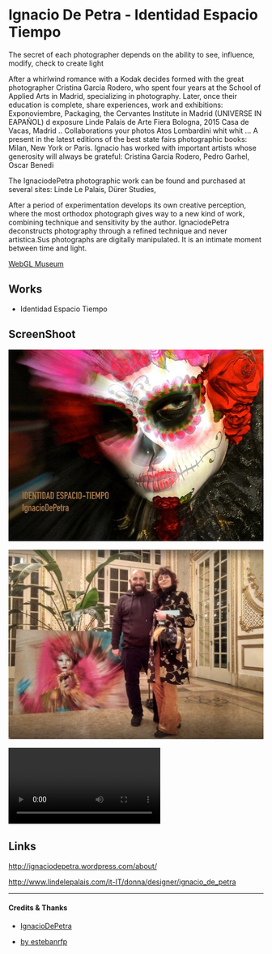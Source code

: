 # Ignacio De Petra - Identidad Espacio Tiempo

The secret of each photographer depends on the ability to see, influence, modify, check to create light

After a whirlwind romance with a Kodak decides formed with the great photographer Cristina Garcia Rodero, who spent four years at the School of Applied Arts in Madrid, specializing in photography. Later, once their education is complete, share experiences, work and exhibitions: Exponoviembre, Packaging, the Cervantes Institute in Madrid (UNIVERSE IN EAPAÑOL) d exposure Linde Palais de Arte Fiera Bologna, 2015 Casa de Vacas, Madrid .. Collaborations your photos Atos Lombardini whit whit ... A present in the latest editions of the best state fairs photographic books: Milan, New York or Paris. Ignacio has worked with important artists whose generosity will always be grateful: Cristina Garcia Rodero, Pedro Garhel, Oscar Benedi

The IgnaciodePetra photographic work can be found and purchased at several sites: Linde Le Palais, Dürer Studies, 

After a period of experimentation develops its own creative perception, where the most orthodox photograph gives way to a new kind of work, combining technique and sensitivity by the author. IgnaciodePetra deconstructs photography through a refined technique and never artistica.Sus photographs are digitally manipulated. It is an intimate moment between time and light.

[WebGL Museum](https://estebanrfp.github.io/ignaciodepetra/)

## Works
- Identidad Espacio Tiempo

## ScreenShoot

![identidad espacio tiempo](docs/screenshot.jpg)

![GitHub Logo](docs/ignaciodepetra.jpg)

![museum](docs/museum.mp4)

## Links

http://ignaciodepetra.wordpress.com/about/

http://www.lindelepalais.com/it-IT/donna/designer/ignacio_de_petra


-------------

#### Credits & Thanks
* [IgnacioDePetra](https://estebanrfp.github.io/ignaciodepetra/)

* [by estebanrfp](https://desarrolloactivo.com/)
